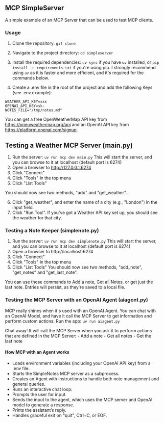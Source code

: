 
## MCP SimpleServer
A simple example of an MCP Server that can be used to test MCP clients.



### Usage
1. Clone the repository:
    ```git clone```

2. Navigate to the project directory:
    ```cd simpleserver```
3. Install the required dependencies:
    ```uv sync``` if you have `uv` installed, or
    ```pip install -r requirements.txt``` if you're using pip. I strongly recommend using `uv` as it is faster and more efficient, and it's required for the commands below.
4. Create a .env file in the root of the project and add the following Keys (see .env.example):
```plaintext
WEATHER_API_KEY=xxx
OPENAI_API_KEY=sk-
NOTES_FILE="/tmp/notes.md"
```

You can get a free OpenWeatherMap API key from https://openweathermap.org/api and an OpenAI API key from https://platform.openai.com/signup.

## Testing a Weather MCP Server (main.py)
1. Run the server:
```uv run mcp dev main.py```
This will start the server, and you can browse to it at localhost (default port is 6274)
2. Open a browser to http://127.0.0.1:6274
3. Click "Connect"
4. Click "Tools" in the top menu
5. Click "List Tools"

You should now see two methods, "add" and "get_weather".

6. Click "get_weather", and enter the name of a city (e.g., "London") in the input field.
7. Click "Run Tool". If you've got a Weather API key set up, you should see the weather for that city.

### Testing a Note Keeper (simplenote.py)
1. Run the server:
```uv run mcp dev simplenote.py```
This will start the server, and you can browse to it at localhost (default port is 6274)
2. Open a browser to http://localhost:6274
3. Click "Connect"
4. Click "Tools" in the top menu
5. Click "List Tools"
You should now see two methods, "add_note", "get_notes" and "get_last_note".

You can use these commands to Add a note, Get all Notes, or get just the last note. Entries will persist, as they're saved to a local file.

### Testing the MCP Server with an OpenAI Agent (aiagent.py)
MCP really shines when it's used with an OpenAI Agent. You can chat with an OpenAI Model, and have it call the MCP Server to get information and perform custom actions.
Run the app: ```uv run aiagent.py```

Chat away! It will call the MCP Server when you ask it to perform actions that are defined in the MCP Server:
    - Add a note
    - Get all notes
    - Get the last note

#### How MCP with an Agent works 
- Loads environment variables (including your OpenAI API key) from a .env file.
- Starts the SimpleNotes MCP server as a subprocess.
- Creates an Agent with instructions to handle both note management and general queries.
- Runs an interactive chat loop:
- Prompts the user for input.
- Sends the input to the agent, which uses the MCP server and OpenAI model to generate a response.
- Prints the assistant’s reply.
- Handles graceful exit on "quit", Ctrl+C, or EOF.
